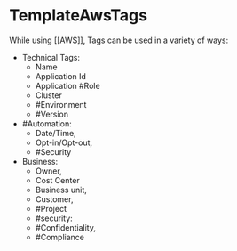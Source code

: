 # TemplateAwsTags

While using [[AWS]], Tags can be used in a variety of ways:

* Technical Tags:
  * Name
  * Application Id
  * Application #Role
  * Cluster
  * #Environment
  * #Version
* #Automation:
  * Date/Time,
  * Opt-in/Opt-out,
  * #Security
* Business:
  * Owner,
  * Cost Center
  * Business unit,
  * Customer,
  * #Project
  * #security:
  * #Confidentiality,
  * #Compliance
